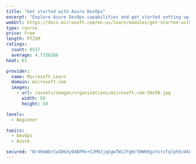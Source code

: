 ```yaml
---
title: "Get started with Azure DevOps"
excerpt: "Explore Azure DevOps capabilities and get started setting up your own organization knowing what separates elite performers from low performers."
webUrl: https://docs.microsoft.com/en-us/learn/modules/get-started-with-devops/
type: course
price: Free
length: PT25M
ratings:
  count: 8517
  average: 4.7338266
heat: 61

provider:
  name: Microsoft Learn
  domain: microsoft.com
  images:
    - url: /assets/images/organizations/microsoft.com-50x50.jpg
      width: 50
      height: 50

levels:
  - Beginner

topics:
  - DevOps
  - Azure

secured: "Br49oWbrCwIWkXyOABFMx+IJM9JjqGgwTWi2YgH/50WK0gzYxrvTqlph9z4kFE9ApyIp0nD2K89srSnefXepoqcPnfILUjXzYoY3sPeabH8tQUCo/8c7KS+yNKocxw++nYMdwogOWzJuo/iAj8xQYGR6dk5tW9r7r+6f9DvHPdnqV1ZHsTdjZG06Bw5RZ8LmqeuQkOoo+ydJk0VjzsXMTvvNgNbF/BEPMS9XbclnHQUvIYAgZ7mV6C5UNHNftq53URlAwANYLa0JHach8o0V9yucj1TXxPj4X1lOMA6U5ukcF03Eai/aSPN9NdFGQs2nHNdA1L69MVJz43ul6SQVw9LMkKOwfo1pGjgLNF0bwXyL71f2sY58jmGF3LneFYlGFmZQNmo3iDnW/h8pBpbciu5q2+NW8pV49Xni4HihAIU=;5TPMq+iaYtOIRjKOn11YzQ=="
---
```


